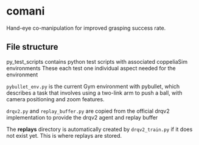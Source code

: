 # comani
Hand-eye co-manipulation for improved grasping success rate.

## File structure
py\_test\_scripts contains python test scripts with associated coppeliaSim environments
These each test one individual aspect needed for the environment

`pybullet_env.py` is the current Gym environment with pybullet, which describes
a task that involves using a two-link arm to push a ball,
with camera positioning and zoom features.

`drqv2.py` and `replay_buffer.py` are copied from the official drqv2 implementation
to provide the drqv2 agent and replay buffer

The **replays** directory is automatically created by `drqv2_train.py` if it does
not exist yet. This is where replays are stored. 